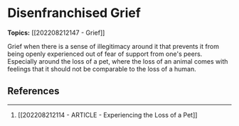 # Disenfranchised Grief
**Topics:** [[202208212147 - Grief]]

Grief when there is a sense of illegitimacy around it that prevents it from being openly experienced out of fear of support from one's peers. Especially around the loss of a pet, where the loss of an animal comes with feelings that it should not be comparable to the loss of a human. 

## References
---
1. [[202208212114 - ARTICLE - Experiencing the Loss of a Pet]]